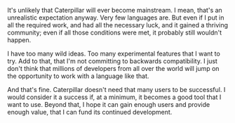 It's unlikely that Caterpillar will ever become mainstream. I mean, that's an
unrealistic expectation anyway. Very few languages are. But even if I put in all
the required work, and had all the necessary luck, and it gained a thriving
community; even if all those conditions were met, it probably still wouldn't
happen.

I have too many wild ideas. Too many experimental features that I want to try.
Add to that, that I'm not committing to backwards compatibility. I just don't
think that millions of developers from all over the world will jump on the
opportunity to work with a language like that.

And that's fine. Caterpillar doesn't need that many users to be successful. I
would consider it a success if, at a minimum, it becomes a good tool that I want
to use. Beyond that, I hope it can gain enough users and provide enough value,
that I can fund its continued development.

